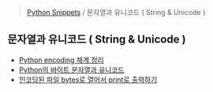 > [Python Snippets](../README.md) / 문자열과 유니코드 ( String & Unicode )
## 문자열과 유니코드 ( String & Unicode )
- [Python encoding 체계 정리](Python%20encoding%20체계%20정리.md)
- [Python의 바이트 문자열과 유니코드](Python의%20바이트%20문자열과%20유니코드.md)
- [인코딩된 파일 bytes로 열어서 print로 출력하기](인코딩된%20파일%20bytes로%20열어서%20print로%20출력하기.md)